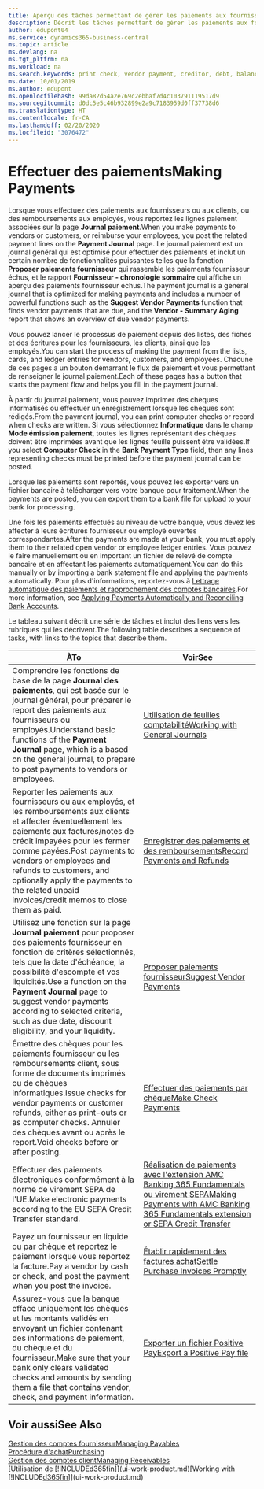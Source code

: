 ```yaml
---
title: Aperçu des tâches permettant de gérer les paiements aux fournisseurs| Microsoft Docs
description: Décrit les tâches permettant de gérer les paiements aux fournisseurs ou aux créditeurs, y compris le report de lignes paiement et l'obtention d'un aperçu du solde échu.
author: edupont04
ms.service: dynamics365-business-central
ms.topic: article
ms.devlang: na
ms.tgt_pltfrm: na
ms.workload: na
ms.search.keywords: print check, vendor payment, creditor, debt, balance due, AP
ms.date: 10/01/2019
ms.author: edupont
ms.openlocfilehash: 99da82d54a2e769c2ebbaf7d4c103791119517d9
ms.sourcegitcommit: d0dc5e5c46b932899e2a9c7183959d0ff37738d6
ms.translationtype: HT
ms.contentlocale: fr-CA
ms.lasthandoff: 02/20/2020
ms.locfileid: "3076472"
---
```

# <a name="making-payments"></a><span data-ttu-id="fb4f0-103">Effectuer des paiements</span><span class="sxs-lookup"><span data-stu-id="fb4f0-103">Making Payments</span></span>

<span data-ttu-id="fb4f0-104">Lorsque vous effectuez des paiements aux fournisseurs ou aux clients, ou des remboursements aux employés, vous reportez les lignes paiement associées sur la page **Journal paiement**.</span><span class="sxs-lookup"><span data-stu-id="fb4f0-104">When you make payments to vendors or customers, or reimburse your employees, you post the related payment lines on the **Payment Journal** page.</span></span> <span data-ttu-id="fb4f0-105">Le journal paiement est un journal général qui est optimisé pour effectuer des paiements et inclut un certain nombre de fonctionnalités puissantes telles que la fonction **Proposer paiements fournisseur** qui rassemble les paiements fournisseur échus, et le rapport **Fournisseur - chronologie sommaire** qui affiche un aperçu des paiements fournisseur échus.</span><span class="sxs-lookup"><span data-stu-id="fb4f0-105">The payment journal is a general journal that is optimized for making payments and includes a number of powerful functions such as the **Suggest Vendor Payments** function that finds vendor payments that are due, and the **Vendor - Summary Aging** report that shows an overview of due vendor payments.</span></span>  

<span data-ttu-id="fb4f0-106">Vous pouvez lancer le processus de paiement depuis des listes, des fiches et des écritures pour les fournisseurs, les clients, ainsi que les employés.</span><span class="sxs-lookup"><span data-stu-id="fb4f0-106">You can start the process of making the payment from the lists, cards, and ledger entries for vendors, customers, and employees.</span></span> <span data-ttu-id="fb4f0-107">Chacune de ces pages a un bouton démarrant le flux de paiement et vous permettant de renseigner le journal paiement.</span><span class="sxs-lookup"><span data-stu-id="fb4f0-107">Each of these pages has a button that starts the payment flow and helps you fill in the payment journal.</span></span>  

<span data-ttu-id="fb4f0-108">À partir du journal paiement, vous pouvez imprimer des chèques informatisés ou effectuer un enregistrement lorsque les chèques sont rédigés.</span><span class="sxs-lookup"><span data-stu-id="fb4f0-108">From the payment journal, you can print computer checks or record when checks are written.</span></span> <span data-ttu-id="fb4f0-109">Si vous sélectionnez **Informatique** dans le champ **Mode émission paiement**, toutes les lignes représentant des chèques doivent être imprimées avant que les lignes feuille puissent être validées.</span><span class="sxs-lookup"><span data-stu-id="fb4f0-109">If you select **Computer Check** in the **Bank Payment Type** field, then any lines representing checks must be printed before the payment journal can be posted.</span></span>

<span data-ttu-id="fb4f0-110">Lorsque les paiements sont reportés, vous pouvez les exporter vers un fichier bancaire à télécharger vers votre banque pour traitement.</span><span class="sxs-lookup"><span data-stu-id="fb4f0-110">When the payments are posted, you can export them to a bank file for upload to your bank for processing.</span></span>

<span data-ttu-id="fb4f0-111">Une fois les paiements effectués au niveau de votre banque, vous devez les affecter à leurs écritures fournisseur ou employé ouvertes correspondantes.</span><span class="sxs-lookup"><span data-stu-id="fb4f0-111">After the payments are made at your bank, you must apply them to their related open vendor or employee ledger entries.</span></span> <span data-ttu-id="fb4f0-112">Vous pouvez le faire manuellement ou en important un fichier de relevé de compte bancaire et en affectant les paiements automatiquement.</span><span class="sxs-lookup"><span data-stu-id="fb4f0-112">You can do this manually or by importing a bank statement file and applying the payments automatically.</span></span> <span data-ttu-id="fb4f0-113">Pour plus d'informations, reportez-vous à [Lettrage automatique des paiements et rapprochement des comptes bancaires](receivables-apply-payments-auto-reconcile-bank-accounts.md).</span><span class="sxs-lookup"><span data-stu-id="fb4f0-113">For more information, see [Applying Payments Automatically and Reconciling Bank Accounts](receivables-apply-payments-auto-reconcile-bank-accounts.md).</span></span>

<span data-ttu-id="fb4f0-114">Le tableau suivant décrit une série de tâches et inclut des liens vers les rubriques qui les décrivent.</span><span class="sxs-lookup"><span data-stu-id="fb4f0-114">The following table describes a sequence of tasks, with links to the topics that describe them.</span></span>

| <span data-ttu-id="fb4f0-115">À</span><span class="sxs-lookup"><span data-stu-id="fb4f0-115">To</span></span> | <span data-ttu-id="fb4f0-116">Voir</span><span class="sxs-lookup"><span data-stu-id="fb4f0-116">See</span></span> |
| --- | --- |
|<span data-ttu-id="fb4f0-117">Comprendre les fonctions de base de la page **Journal des paiements**, qui est basée sur le journal général, pour préparer le report des paiements aux fournisseurs ou employés.</span><span class="sxs-lookup"><span data-stu-id="fb4f0-117">Understand basic functions of the **Payment Journal** page, which is a based on the general journal, to prepare to post payments to vendors or employees.</span></span>|[<span data-ttu-id="fb4f0-118">Utilisation de feuilles comptabilité</span><span class="sxs-lookup"><span data-stu-id="fb4f0-118">Working with General Journals</span></span>](ui-work-general-journals.md)|
|<span data-ttu-id="fb4f0-119">Reporter les paiements aux fournisseurs ou aux employés, et les remboursements aux clients et affecter éventuellement les paiements aux factures/notes de crédit impayées pour les fermer comme payées.</span><span class="sxs-lookup"><span data-stu-id="fb4f0-119">Post payments to vendors or employees and refunds to customers, and optionally apply the payments to the related unpaid invoices/credit memos to close them as paid.</span></span>|[<span data-ttu-id="fb4f0-120">Enregistrer des paiements et des remboursements</span><span class="sxs-lookup"><span data-stu-id="fb4f0-120">Record Payments and Refunds</span></span>](payables-how-post-payments-refunds.md)|
| <span data-ttu-id="fb4f0-121">Utilisez une fonction sur la page **Journal paiement** pour proposer des paiements fournisseur en fonction de critères sélectionnés, tels que la date d'échéance, la possibilité d'escompte et vos liquidités.</span><span class="sxs-lookup"><span data-stu-id="fb4f0-121">Use a function on the **Payment Journal** page to suggest vendor payments according to selected criteria, such as due date, discount eligibility, and your liquidity.</span></span> |[<span data-ttu-id="fb4f0-122">Proposer paiements fournisseur</span><span class="sxs-lookup"><span data-stu-id="fb4f0-122">Suggest Vendor Payments</span></span>](payables-how-suggest-vendor-payments.md) |
| <span data-ttu-id="fb4f0-123">Émettre des chèques pour les paiements fournisseur ou les remboursements client, sous forme de documents imprimés ou de chèques informatiques.</span><span class="sxs-lookup"><span data-stu-id="fb4f0-123">Issue checks for vendor payments or customer refunds, either as print-outs or as computer checks.</span></span> <span data-ttu-id="fb4f0-124">Annuler des chèques avant ou après le report.</span><span class="sxs-lookup"><span data-stu-id="fb4f0-124">Void checks before or after posting.</span></span> |[<span data-ttu-id="fb4f0-125">Effectuer des paiements par chèque</span><span class="sxs-lookup"><span data-stu-id="fb4f0-125">Make Check Payments</span></span>](payables-how-work-checks.md) |
|<span data-ttu-id="fb4f0-126">Effectuer des paiements électroniques conformément à la norme de virement SEPA de l'UE.</span><span class="sxs-lookup"><span data-stu-id="fb4f0-126">Make electronic payments according to the EU SEPA Credit Transfer standard.</span></span>|[<span data-ttu-id="fb4f0-127">Réalisation de paiements avec l'extension AMC Banking 365 Fundamentals ou virement SEPA</span><span class="sxs-lookup"><span data-stu-id="fb4f0-127">Making Payments with AMC Banking 365 Fundamentals extension or SEPA Credit Transfer</span></span>](finance-make-payments-with-bank-data-conversion-service-or-sepa-credit-transfer.md)|
| <span data-ttu-id="fb4f0-128">Payez un fournisseur en liquide ou par chèque et reportez le paiement lorsque vous reportez la facture.</span><span class="sxs-lookup"><span data-stu-id="fb4f0-128">Pay a vendor by cash or check, and post the payment when you post the invoice.</span></span> |[<span data-ttu-id="fb4f0-129">Établir rapidement des factures achat</span><span class="sxs-lookup"><span data-stu-id="fb4f0-129">Settle Purchase Invoices Promptly</span></span>](finance-how-to-settle-purchase-invoices-promptly.md) |
| <span data-ttu-id="fb4f0-130">Assurez-vous que la banque efface uniquement les chèques et les montants validés en envoyant un fichier contenant des informations de paiement, du chèque et du fournisseur.</span><span class="sxs-lookup"><span data-stu-id="fb4f0-130">Make sure that your bank only clears validated checks and amounts by sending them a file that contains vendor, check, and payment information.</span></span> |[<span data-ttu-id="fb4f0-131">Exporter un fichier Positive Pay</span><span class="sxs-lookup"><span data-stu-id="fb4f0-131">Export a Positive Pay file</span></span>](finance-how-positive-pay.md) |

## <a name="see-also"></a><span data-ttu-id="fb4f0-132">Voir aussi</span><span class="sxs-lookup"><span data-stu-id="fb4f0-132">See Also</span></span>
[<span data-ttu-id="fb4f0-133">Gestion des comptes fournisseur</span><span class="sxs-lookup"><span data-stu-id="fb4f0-133">Managing Payables</span></span>](payables-manage-payables.md)  
[<span data-ttu-id="fb4f0-134">Procédure d'achat</span><span class="sxs-lookup"><span data-stu-id="fb4f0-134">Purchasing</span></span>](purchasing-manage-purchasing.md)  
[<span data-ttu-id="fb4f0-135">Gestion des comptes client</span><span class="sxs-lookup"><span data-stu-id="fb4f0-135">Managing Receivables</span></span>](receivables-manage-receivables.md)  
<span data-ttu-id="fb4f0-136">[Utilisation de [!INCLUDE[d365fin](includes/d365fin_md.md)]](ui-work-product.md)</span><span class="sxs-lookup"><span data-stu-id="fb4f0-136">[Working with [!INCLUDE[d365fin](includes/d365fin_md.md)]](ui-work-product.md)</span></span>  
